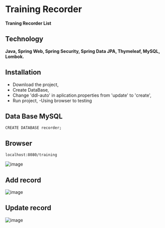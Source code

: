 # Training Recorder 
**Traning Recorder List**

## Technology
**Java,
Spring Web,
Spring Security,
Spring Data JPA,
Thymeleaf,
MySQL,
Lombok.**

## Installation
- Download the project,
- Create DataBase,
- Change 'ddl-auto' in aplication.properties from  'update' to 'create',
- Run project,
-Using browser to testing

## Data Base MySQL
```mysql
CREATE DATABASE recorder;
```

## Browser

```
localhost:8080/training
```
![image](https://user-images.githubusercontent.com/80486633/175926487-369e7d4e-036c-40a5-b9ed-0cff1f800321.png)

## Add record 

![image](https://user-images.githubusercontent.com/80486633/175926669-a25efef3-50f7-4760-90ab-7525933fca78.png)

## Update record

![image](https://user-images.githubusercontent.com/80486633/175926764-bc4d0c93-ba67-4635-8754-7d2f24972a26.png)
